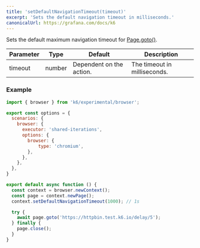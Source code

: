 ```yaml
---
title: 'setDefaultNavigationTimeout(timeout)'
excerpt: 'Sets the default navigation timeout in milliseconds.'
canonicalUrl: https://grafana.com/docs/k6
---
```


Sets the default maximum navigation timeout for [Page.goto()](https://playwright.dev/docs/api/class-page#page-goto).

| Parameter | Type   | Default                  | Description                  |
|-----------|--------|--------------------------|------------------------------|
| timeout   | number | Dependent on the action. | The timeout in milliseconds. |


### Example

<CodeGroup labels={[]}>

```javascript
import { browser } from 'k6/experimental/browser';

export const options = {
  scenarios: {
    browser: {
      executor: 'shared-iterations',
      options: {
        browser: {
            type: 'chromium',
        },
      },
    },
  },
}

export default async function () {
  const context = browser.newContext();
  const page = context.newPage();
  context.setDefaultNavigationTimeout(1000); // 1s

  try {
    await page.goto('https://httpbin.test.k6.io/delay/5');
  } finally {
    page.close();
  }
}
```

</CodeGroup>
